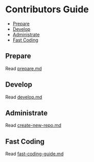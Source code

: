 <!--
@license
Copyright (c) 2025 tssuite

Use of this source code is governed by terms that can be
found in the LICENSE file in the root of this package.
-->

# Contributors Guide

- [Prepare](#prepare)
- [Develop](#develop)
- [Administrate](#administrate)
- [Fast Coding](#fast-coding)

## Prepare

Read [prepare.md](dna/doc/prepare.md)

<!-- ........................................................................-->

## Develop

Read [develop.md](dna/doc/develop.md)

## Administrate

Read [create-new-repo.md](dna/doc/create-new-repo.md)

## Fast Coding

Read [fast-coding-guide.md](dna/doc/fast-coding-guide.md)

